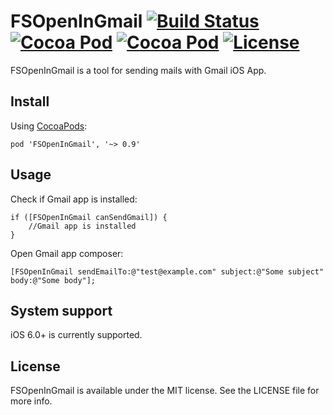 # FSOpenInGmail [![Build Status](https://travis-ci.org/x2on/FSOpenInGmail.png)](https://travis-ci.org/x2on/FSOpenInGmail) [![Cocoa Pod](https://cocoapod-badges.herokuapp.com/p/FSOpenInGmail/badge.svg)](http://cocoadocs.org/docsets/FSOpenInGmail/) [![Cocoa Pod](https://cocoapod-badges.herokuapp.com/v/FSOpenInGmail/badge.svg)](http://cocoadocs.org/docsets/FSOpenInGmail/) [![License](https://go-shields.herokuapp.com/license-MIT-blue.png)](http://opensource.org/licenses/MIT)

FSOpenInGmail is a tool for sending mails with Gmail iOS App.

## Install
Using [CocoaPods](http://cocoapods.org/):

`pod 'FSOpenInGmail', '~> 0.9'`

## Usage

Check if Gmail app is installed: 

```objc
if ([FSOpenInGmail canSendGmail]) {
	//Gmail app is installed
}
```

Open Gmail app composer:
```objc
[FSOpenInGmail sendEmailTo:@"test@example.com" subject:@"Some subject" body:@"Some body"];
```

## System support
iOS 6.0+ is currently supported.

## License

FSOpenInGmail is available under the MIT license. See the LICENSE file for more info.
